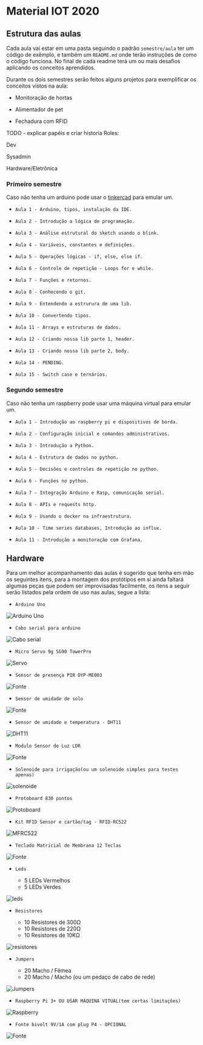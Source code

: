 # Material IOT 2020

## Estrutura das aulas
Cada aula vai estar em uma pasta seguindo o padrão `semestre/aula` ter um código de exêmplo,
e também um `README.md` onde terão instruções de como o código funciona. No final de cada readme terá
um ou mais desafios aplicando os conceitos aprendidos.

Durante os dois semestres serão feitos alguns projetos para exemplificar os conceitos vistos na aula:

* Monitoração de hortas

* Alimentador de pet

* Fechadura com RFID


TODO - explicar papéis e criar historia
Roles:

Dev

Sysadmin

Hardware/Eletrônica


### Primeiro semestre

Caso não tenha um arduino pode usar o [tinkercad](https://www.tinkercad.com) para emular um.

  * `Aula 1 - Arduino, tipos, instalação da IDE.`

  * `Aula 2 - Introdução a lógica de programação.`

  * `Aula 3 - Análise estrutural do sketch usando o blink.`

  * `Aula 4 - Variáveis, constantes e definições.`

  * `Aula 5 - Operações lógicas - if, else, else if.`

  * `Aula 6 - Controle de repetição - Loops for e while.`

  * `Aula 7 - Funções e retornos.`

  * `Aula 8 - Conhecendo o git.`

  * `Aula 9 - Entendendo a estrurura de uma lib.`

  * `Aula 10 - Convertendo tipos.`

  * `Aula 11 - Arrays e estruturas de dados.`

  * `Aula 12 - Criando nossa lib parte 1, header.`

  * `Aula 13 - Criando nossa lib parte 2, body.`

  * `Aula 14 - PENDING.`

  * `Aula 15 - Switch case e ternários.`


### Segundo semestre

Caso não tenha um raspberry pode usar uma máquina virtual para emular um.

  * `Aula 1 - Introdução ao raspberry pi e dispositivos de borda.`

  * `Aula 2 - Configuração inicial e comandos administrativos.`

  * `Aula 3 - Introdução a Python.`

  * `Aula 4 - Estrutura de dados no python.`

  * `Aula 5 - Decisões e controles de repetição no python.`

  * `Aula 6 - Funções no python.`

  * `Aula 7 - Integração Arduino e Rasp, comunicação serial.`

  * `Aula 8 - APIs e requests http.`

  * `Aula 9 - Usando o docker na infraestrutura.`

  * `Aula 10 - Time series databases, Introdução ao influx.`

  * `Aula 11 - Introdução a monitoração com Grafana.`


## Hardware

Para um melhor acompanhamento das aulas é sugerido que tenha em mão os seguintes itens, para a montagem dos protótipos em sí ainda faltará algumas peças que podem ser improvisadas facilmente, os itens a seguir serão listados pela ordem de uso nas aulas, segue a lista:

* `Arduino Uno`

![Arduino Uno](.../../img/doc/arduino.jpg)


* `Cabo serial para arduino`

![Cabo serial](.../../img/doc/serial.jpg)


* `Micro Servo 9g SG90 TowerPro`

![Servo](.../../img/doc/servo.jpg)


* `Sensor de presença PIR DYP-ME003`

![Fonte](.../../img/doc/fonte.jpg)


* `Sensor de umidade de solo`

![Fonte](.../../img/doc/fonte.jpg)


* `Sensor de umidade e temperatura - DHT11`

![DHT11](.../../img/doc/dht11.jpg)


* `Modulo Sensor de Luz LDR`

![Fonte](.../../img/doc/fonte.jpg)


* `Solenoide para irrigação(ou um solenoide simples para testes apenas)`

![solenoide](.../../img/doc/solenoide.jpg)


* `Protoboard 830 pontos`

![Protoboard](.../../img/doc/proto.jpeg)


* `Kit RFID Sensor e cartão/tag - RFID-RC522`

![MFRC522](.../../img/doc/MFRC522.jpg)


* `Teclado Matricial de Membrana 12 Teclas`

![Fonte](.../../img/doc/fonte.jpg)


* `Leds`

  - 5 LEDs Vermelhos
  - 5 LEDs Verdes

![leds](.../../img/doc/leds.jpg)


* `Resistores`

  - 10 Resistores de 300Ω
  - 10 Resistores de 220Ω
  - 10 Resistores de 10KΩ

![resistores](.../../img/doc/resistores.png)


* `Jumpers`

  - 20 Macho / Fêmea
  - 20 Macho / Macho (ou um pedaço de cabo de rede)

![Jumpers](.../../img/doc/jumpers.png)


* `Raspberry Pi 3+ OU USAR MÁQUINA VITUAL(tem certas limitações)`

![Raspberry](.../../img/doc/raspberry.jpg)


* `Fonte bivolt 9V/1A com plug P4 - OPCIONAL`

![Fonte](.../../img/doc/fonte.jpg)
